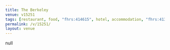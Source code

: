 ```yaml
---
title: The Berkeley
venue: v15251
tags: [restaurant, food, "fhrs:414615", hotel, accommodation, "fhrs:413460"]
permalink: /v/15251/
layout: venue
---
```

null